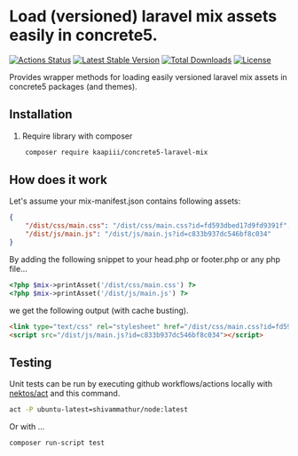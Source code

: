 # Load (versioned) laravel mix assets easily in concrete5.

[![Actions Status](https://github.com/kaapiii/concrete5-laravel-mix/workflows/main/badge.svg)](https://github.com/kaapiii/concrete5-laravel-mix/actions)
[![Latest Stable Version](https://poser.pugx.org/kaapiii/concrete5-laravel-mix/v)](//packagist.org/packages/kaapiii/concrete5-laravel-mix)
[![Total Downloads](https://poser.pugx.org/kaapiii/concrete5-laravel-mix/downloads)](//packagist.org/packages/kaapiii/concrete5-laravel-mix)
[![License](https://poser.pugx.org/kaapiii/concrete5-laravel-mix/license)](//packagist.org/packages/kaapiii/concrete5-laravel-mix)


Provides wrapper methods for loading easily versioned laravel mix assets in concrete5 packages (and themes).

## Installation

1. Require library with composer

```bash
    composer require kaapiii/concrete5-laravel-mix
```

## How does it work

Let's assume your mix-manifest.json contains following assets:

```json
{
    "/dist/css/main.css": "/dist/css/main.css?id=fd593dbed17d9fd9391f",
    "/dist/js/main.js": "/dist/js/main.js?id=c833b937dc546bf8c034"
}
```

By adding the following snippet to your head.php or footer.php or any php file...
```php
<?php $mix->printAsset('/dist/css/main.css') ?>
<?php $mix->printAsset('/dist/js/main.js') ?>
```

we get the following output (with cache busting).
```html
<link type="text/css" rel="stylesheet" href="/dist/css/main.css?id=fd593dbed17d9fd9391f" />
<script src="/dist/js/main.js?id=c833b937dc546bf8c034"></script>
```

## Testing

Unit tests can be run by executing github workflows/actions locally with [nektos/act](https://github.com/nektos/act) and this command.

```bash
act -P ubuntu-latest=shivammathur/node:latest
```

Or with ...
```bash
composer run-script test
```
